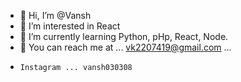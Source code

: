 - 👋 Hi, I’m @Vansh
- 👀 I’m interested in React
- 🌱 I’m currently learning Python, pHp, React, Node.
- 🎯 You can reach me at ... vk2207419@gmail.com ...
-     Instagram ... vansh030308
